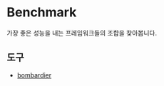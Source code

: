 # Benchmark

가장 좋은 성능을 내는 프레임워크들의 조합을 찾아봅니다.

## 도구

- [bombardier](https://github.com/codesenberg/bombardier)
